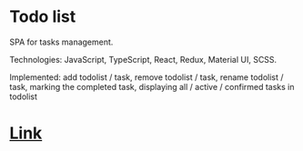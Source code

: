 # Todo list
SPA for tasks management.

Technologies: JavaScript, TypeScript, React, Redux, Material UI, SCSS.

Implemented: add todolist / task, remove todolist / task, rename todolist / task, marking the completed task, displaying all / active / confirmed tasks in todolist

# [Link](https://rombeso.github.io/TodoList "Link")
